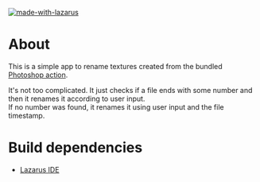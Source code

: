 [![made-with-lazarus](https://img.shields.io/badge/Made%20with-Lazarus-1f425f.svg)](https://www.lazarus-ide.org/)

# About

This is a simple app to rename textures created from the bundled [Photoshop action][].

It's not too complicated. It just checks if a file ends with some number and then it renames it according to user input. \
If no number was found, it renames it using user input and the file timestamp.


# Build dependencies
- [Lazarus IDE][]

[Lazarus IDE]: https://www.lazarus-ide.org/
[Photoshop action]: https://github.com/CarlosLeyvaAyala/Max-Sick-Gains/blob/master/Skyrim%20Texture%20Manipulation.atn

